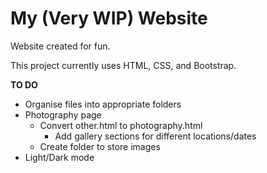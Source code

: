 # My (Very WIP) Website
Website created for fun.

This project currently uses HTML, CSS, and Bootstrap.


**TO DO**
- Organise files into appropriate folders
- Photography page
    - Convert other.html to photography.html
        - Add gallery sections for different locations/dates
    - Create folder to store images 
- Light/Dark mode